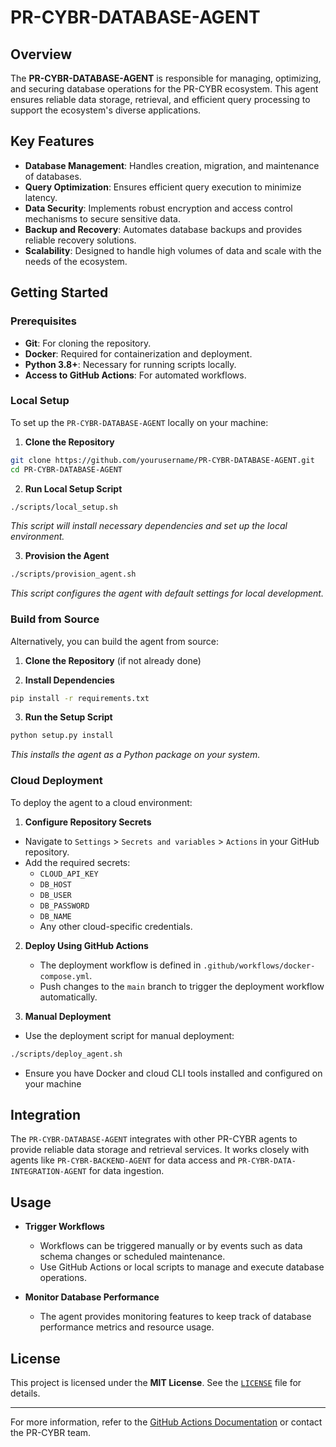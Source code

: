 # PR-CYBR-DATABASE-AGENT

## Overview

The **PR-CYBR-DATABASE-AGENT** is responsible for managing, optimizing, and securing database operations for the PR-CYBR ecosystem. This agent ensures reliable data storage, retrieval, and efficient query processing to support the ecosystem's diverse applications.

## Key Features

- **Database Management**: Handles creation, migration, and maintenance of databases.
- **Query Optimization**: Ensures efficient query execution to minimize latency.
- **Data Security**: Implements robust encryption and access control mechanisms to secure sensitive data.
- **Backup and Recovery**: Automates database backups and provides reliable recovery solutions.
- **Scalability**: Designed to handle high volumes of data and scale with the needs of the ecosystem.

## Getting Started

### Prerequisites

- **Git**: For cloning the repository.
- **Docker**: Required for containerization and deployment.
- **Python 3.8+**: Necessary for running scripts locally.
- **Access to GitHub Actions**: For automated workflows.

### Local Setup

To set up the `PR-CYBR-DATABASE-AGENT` locally on your machine:

1. **Clone the Repository**

```bash
git clone https://github.com/yourusername/PR-CYBR-DATABASE-AGENT.git
cd PR-CYBR-DATABASE-AGENT
```

2. **Run Local Setup Script**

```bash
./scripts/local_setup.sh
```
_This script will install necessary dependencies and set up the local environment._

3. **Provision the Agent**

```bash
./scripts/provision_agent.sh
```
_This script configures the agent with default settings for local development._

### Build from Source

Alternatively, you can build the agent from source:

1. **Clone the Repository** (if not already done)

2. **Install Dependencies**

```bash
pip install -r requirements.txt
```

3. **Run the Setup Script**

```bash
python setup.py install
```
_This installs the agent as a Python package on your system._

### Cloud Deployment

To deploy the agent to a cloud environment:

1. **Configure Repository Secrets**

- Navigate to `Settings` > `Secrets and variables` > `Actions` in your GitHub repository.
- Add the required secrets:
   - `CLOUD_API_KEY`
   - `DB_HOST`
   - `DB_USER`
   - `DB_PASSWORD`
   - `DB_NAME`
   - Any other cloud-specific credentials.

2. **Deploy Using GitHub Actions**

   - The deployment workflow is defined in `.github/workflows/docker-compose.yml`.
   - Push changes to the `main` branch to trigger the deployment workflow automatically.

3. **Manual Deployment**

- Use the deployment script for manual deployment:

```bash
./scripts/deploy_agent.sh
```

- Ensure you have Docker and cloud CLI tools installed and configured on your machine

## Integration

The `PR-CYBR-DATABASE-AGENT` integrates with other PR-CYBR agents to provide reliable data storage and retrieval services. It works closely with agents like `PR-CYBR-BACKEND-AGENT` for data access and `PR-CYBR-DATA-INTEGRATION-AGENT` for data ingestion.

## Usage

- **Trigger Workflows**

  - Workflows can be triggered manually or by events such as data schema changes or scheduled maintenance.
  - Use GitHub Actions or local scripts to manage and execute database operations.

- **Monitor Database Performance**

  - The agent provides monitoring features to keep track of database performance metrics and resource usage.

## License

This project is licensed under the **MIT License**. See the [`LICENSE`](LICENSE) file for details.

---

For more information, refer to the [GitHub Actions Documentation](https://docs.github.com/en/actions) or contact the PR-CYBR team.
